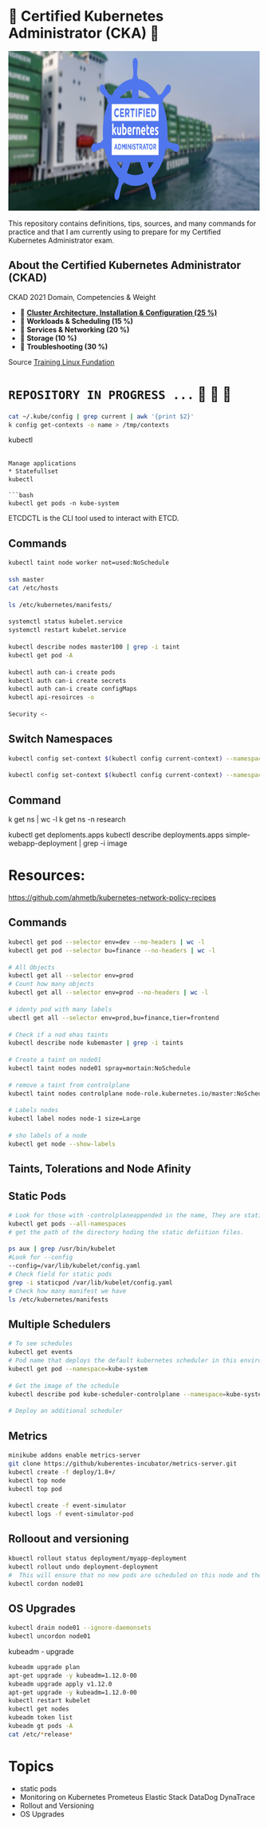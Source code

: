 
#  :octopus: Certified Kubernetes Administrator  (CKA) :dolphin:


<p align="center">
  <img width="780" height="320" src="img/intro.png">
</p>

This repository contains definitions, tips, sources, and many commands for practice and that I am currently using to prepare for my Certified Kubernetes Administrator exam.

## **About the Certified Kubernetes Administrator (CKAD)**

CKAD 2021 Domain, Competencies & Weight

- :paw_prints: [**Cluster Architecture, Installation & Configuration (25 %)**](Cluster-Architecture-Installation-&-Configuration/Cluster-Architecture-Installation-&-Configuration.md)
- :paw_prints: **Workloads & Scheduling  (15 %)**
- :paw_prints: **Services & Networking (20 %)**
- :paw_prints: **Storage (10 %)**
- :paw_prints: **Troubleshooting  (30 %)**


Source [Training Linux Fundation](https://training.linuxfoundation.org/ckad-program-change-2021/)


# `` REPOSITORY IN PROGRESS ... `` :carousel_horse: :raising_hand:  :tractor:

```bash
cat ~/.kube/config | grep current | awk '{print $2}'
k config get-contexts -o name > /tmp/contexts

```
kubectl 

```

Manage applications
* Statefullset
kubectl 

```bash
kubectl get pods -n kube-system
```

ETCDCTL is the CLI tool used to interact with ETCD.


## Commands

```bash
kubectl taint node worker not=used:NoSchedule

ssh master
cat /etc/hosts

ls /etc/kubernetes/manifests/

systemctl status kubelet.service
systemctl restart kubelet.service

kubectl describe nodes master100 | grep -i taint
kubectl get pod -A

kubectl auth can-i create pods
kubectl auth can-i create secrets
kubectl auth can-i create configMaps
kubectl api-resoirces -o 

Security <-
```

## Switch Namespaces

```bash
kubectl config set-context $(kubectl config current-context) --namespace=dev

kubectl config set-context $(kubectl config current-context) --namespace=prod

```

## Command

k get ns | wc -l
k get ns -n research


kubectl get deploments.apps
kubectl describe deployments.apps simple-webapp-deployment | grep -i image


# Resources:

https://github.com/ahmetb/kubernetes-network-policy-recipes



## Commands

```bash
kubectl get pod --selector env=dev --no-headers | wc -l
kubectl get pod --selector bu=finance --no-headers | wc -l

# All Objects
kubectl get all --selector env=prod
# Count how many objects
kubectl get all --selector env=prod --no-headers | wc -l

# identy pod with many labels
ubectl get all --selector env=prod,bu=finance,tier=frontend

# Check if a nod ehas taints
kubectl describe node kubemaster | grep -i taints

# Create a taint on node01
kubectl taint nodes node01 spray=mortain:NoSchedule

# remove a taint from controlplane
kubectl taint nodes controlplane node-role.kubernetes.io/master:NoSchedule-

# Labels nodes
kubectl label nodes node-1 size=Large

# sho labels of a node
kubectl get node --show-labels
```

## Taints, Tolerations and Node Afinity

## Static Pods

```bash
# Look for those with -controlplaneappended in the name, They are static pods
kubectl get pods --all-namespaces
# get the path of the directory hoding the static defiition files.

ps aux | grep /usr/bin/kubelet
#Look for --config 
--config=/var/lib/kubelet/config.yaml
# Check field for static pods
grep -i staticpod /var/lib/kubelet/config.yaml
# Check how many manifest we have
ls /etc/kubernetes/manifests


```
## Multiple Schedulers
```bash
# To see schedules
kubectl get events
# Pod name that deploys the default kubernetes scheduler in this environment 
kubectl get pod --namespace=kube-system

# Get the image of the schedule
kubectl describe pod kube-scheduler-controlplane --namespace=kube-system

# Deploy an additional scheduler

```

## Metrics
```bash
minikube addons enable metrics-server
git clone https://github/kuberentes-incubator/metrics-server.git
kubectl create -f deploy/1.8+/
kubectl top node
kubectl top pod

kubectl create -f event-simulator
kubectl logs -f event-simulator-pod


```

## Rolloout and versioning
```bash
kbuectl rollout status deployment/myapp-deployment
kubectl rollout undo deployment-deployment 
#  This will ensure that no new pods are scheduled on this node and the existing pods will not be affected by this operation.
kubectl cordon node01
```
## OS Upgrades

```bash
kubectl drain node01 --ignore-daemonsets
kubectl uncordon node01
```

kubeadm - upgrade
```bash
kubeadm upgrade plan
apt-get upgrade -y kubeadm=1.12.0-00
kubeadm upgrade apply v1.12.0
apt-get upgrade -y kubeadm=1.12.0-00
kubectl restart kubelet
kubectl get nodes
kubeadm token list
kubeadm gt pods -A
cat /etc/*release*
```
# Topics
 - static pods
 - Monitoring on Kubernetes
    Prometeus
    Elastic Stack
    DataDog
    DynaTrace
- Rollout and Versioning
- OS Upgrades
